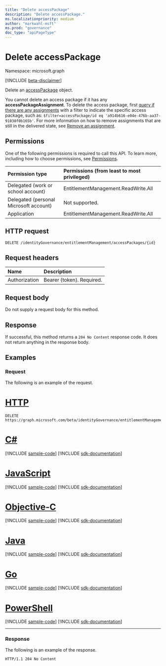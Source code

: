 ```yaml
---
title: "Delete accessPackage"
description: "Delete accessPackage."
ms.localizationpriority: medium
author: "markwahl-msft"
ms.prod: "governance"
doc_type: "apiPageType"
---
```


# Delete accessPackage

Namespace: microsoft.graph

[!INCLUDE [beta-disclaimer](../../includes/beta-disclaimer.md)]

Delete an [accessPackage](../resources/accesspackage.md) object.

You cannot delete an access package if it has any **accessPackageAssignment**. To delete the access package, first [query if there are any assignments](entitlementmanagement-list-accesspackageassignments.md) with a filter to indicate the specific access package, such as: `$filter=accessPackage/id eq 'a914b616-e04e-476b-aa37-91038f0b165b'`. For more information on how to remove assignments that are still in the delivered state, see [Remove an assignment](entitlementmanagement-post-accesspackageassignmentrequests.md#example-4-remove-an-assignment).


## Permissions

One of the following permissions is required to call this API. To learn more, including how to choose permissions, see [Permissions](/graph/permissions-reference).

| Permission type                        | Permissions (from least to most privileged) |
|:---------------------------------------|:--------------------------------------------|
| Delegated (work or school account)     | EntitlementManagement.ReadWrite.All |
| Delegated (personal Microsoft account) | Not supported. |
| Application                            | EntitlementManagement.ReadWrite.All |

## HTTP request

<!-- { "blockType": "ignored" } -->

```http
DELETE /identityGovernance/entitlementManagement/accessPackages/{id}
```

## Request headers

| Name          | Description   |
|:--------------|:--------------|
| Authorization | Bearer \{token\}. Required. |

## Request body

Do not supply a request body for this method.

## Response

If successful, this method returns a `204 No Content` response code. It does not return anything in the response body.

## Examples

### Request

The following is an example of the request.

# [HTTP](#tab/http)
<!-- {
  "blockType": "request",
  "name": "delete_accesspackage"
}-->

```http
DELETE https://graph.microsoft.com/beta/identityGovernance/entitlementManagement/accessPackages/{id}
```
# [C#](#tab/csharp)
[!INCLUDE [sample-code](../includes/snippets/csharp/delete-accesspackage-csharp-snippets.md)]
[!INCLUDE [sdk-documentation](../includes/snippets/snippets-sdk-documentation-link.md)]

# [JavaScript](#tab/javascript)
[!INCLUDE [sample-code](../includes/snippets/javascript/delete-accesspackage-javascript-snippets.md)]
[!INCLUDE [sdk-documentation](../includes/snippets/snippets-sdk-documentation-link.md)]

# [Objective-C](#tab/objc)
[!INCLUDE [sample-code](../includes/snippets/objc/delete-accesspackage-objc-snippets.md)]
[!INCLUDE [sdk-documentation](../includes/snippets/snippets-sdk-documentation-link.md)]

# [Java](#tab/java)
[!INCLUDE [sample-code](../includes/snippets/java/delete-accesspackage-java-snippets.md)]
[!INCLUDE [sdk-documentation](../includes/snippets/snippets-sdk-documentation-link.md)]

# [Go](#tab/go)
[!INCLUDE [sample-code](../includes/snippets/go/delete-accesspackage-go-snippets.md)]
[!INCLUDE [sdk-documentation](../includes/snippets/snippets-sdk-documentation-link.md)]

# [PowerShell](#tab/powershell)
[!INCLUDE [sample-code](../includes/snippets/powershell/delete-accesspackage-powershell-snippets.md)]
[!INCLUDE [sdk-documentation](../includes/snippets/snippets-sdk-documentation-link.md)]

---


### Response

The following is an example of the response.

<!-- {
  "blockType": "response",
  "truncated": true
} -->

```http
HTTP/1.1 204 No Content
```

<!-- uuid: 16cd6b66-4b1a-43a1-adaf-3a886856ed98
2019-02-04 14:57:30 UTC -->
<!-- {
  "type": "#page.annotation",
  "description": "Delete accessPackage",
  "keywords": "",
  "section": "documentation",
  "tocPath": ""
}-->



